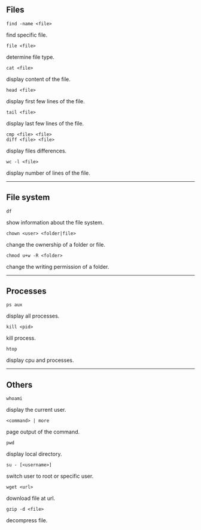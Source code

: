 ## Files

```
find -name <file>
```

find specific file.

```
file <file>
```

determine file type.

```
cat <file>
```

display content of the file.

```
head <file>
```

display first few lines of the file.

```
tail <file>
```

display last few lines of the file.

```
cmp <file> <file>
diff <file> <file>
```

display files differences.

```
wc -l <file>
```

display number of lines of the file.

___

## File system

```
df
```

show information about the file system.

```
chown <user> <folder|file>
```

change the ownership of a folder or file.

```
chmod u+w -R <folder>
```

change the writing permission of a folder.

___

## Processes

```
ps aux
```

display all processes.

```
kill <pid>
```

kill process.

```
htop
```

display cpu and processes.

___

## Others

```
whoami
```

display the current user.

```
<command> | more
```

page output of the command.

```
pwd
```

display local directory.

```
su - [<username>]
```

switch user to root or specific user.

```
wget <url>
```

download file at url.

```
gzip -d <file>
```

decompress file.